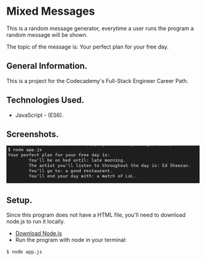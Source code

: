 # Mixed Messages

This is a random message generator, everytime a user runs the program a random message will be shown.

The topic of the message is: Your perfect plan for your free day.

## General Information.

This is a project for the Codecademy's Full-Stack Engineer Career Path.

## Technologies Used.

- JavaScript - (ES6).

## Screenshots.

![Program Output](./img/mixed_messages_output.png "Program output")

## Setup.

Since this program does not have a HTML file, you'll need to download node.js to run it locally.

- [Download Node.js](https://nodejs.org/es/download/)
- Run the program with node in your terminal:

```
$ node app.js
```
